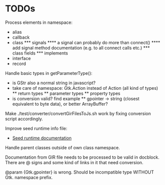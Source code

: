 # TODOs

Process elements in namespace:
* alias
* callback
* class
*** signals
**** a signal can probably do more than connect()
**** add signal method documentation (e.g. to all connect calls etc.)
*** class fields
*** implements
* interface
* record

Handle basic types in getParameterType():
* is GStr also a normal string in javascript?
* take care of namespace: Gtk.Action instead of Action (all kind of types)
** return types
** parameter types
** property types
* is conversion valid? find example
** gpointer -> string (closest equivalent to byte data), or better ArrayBuffer?

Make ./test/converter/convertGirFilesToJs.sh work by fixing conversion script accordingly.

Improve seed runtime info file:
* [Seed runtime documentation](https://people.gnome.org/~racarr/seed/runtime.html)

Handle parent classes outside of own class namespace.

Documentation from GIR file needs to be processed to be valid in docblock. There are @ signs and some
  kind of links in it that need conversion.

@param {Gtk.gpointer} is wrong. Should be incompatible type WITHOUT Gtk. namespace prefix.